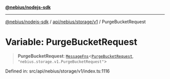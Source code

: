 [**@nebius/nodejs-sdk**](../../../../../README.md)

---

[@nebius/nodejs-sdk](../../../../../README.md) / [api/nebius/storage/v1](../README.md) / PurgeBucketRequest

# Variable: PurgeBucketRequest

> **PurgeBucketRequest**: [`MessageFns`](../../../../../runtime/protos/core/interfaces/MessageFns.md)\<[`PurgeBucketRequest`](../interfaces/PurgeBucketRequest.md), `"nebius.storage.v1.PurgeBucketRequest"`\>

Defined in: src/api/nebius/storage/v1/index.ts:1116
